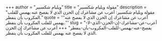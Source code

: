 +++
author = "ويليام شكسبير"
title = "مقولة ويليام شكسبير"
description = "مقولة ويليام شكسبير: أعرب عن مشاعرك إن الحزن الذي لا يفصح عنه يهمس للقلب المكروب بأن ينفطر."
quote = '''أعرب عن مشاعرك إن الحزن الذي لا يفصح عنه يهمس للقلب المكروب بأن ينفطر.'''
slug = "أعرب-عن-مشاعرك-إن-الحزن-الذي-لا-يفصح-عنه-يهمس-للقلب-المكروب-بأن-ينفطر"
+++
أعرب عن مشاعرك إن الحزن الذي لا يفصح عنه يهمس للقلب المكروب بأن ينفطر.
